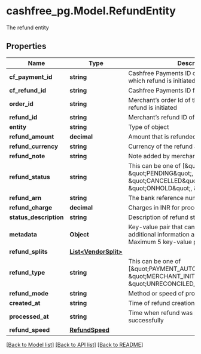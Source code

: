 # cashfree_pg.Model.RefundEntity
The refund entity

## Properties

Name | Type | Description | Notes
------------ | ------------- | ------------- | -------------
**cf_payment_id** | **string** | Cashfree Payments ID of the payment for which refund is initiated | [optional] 
**cf_refund_id** | **string** | Cashfree Payments ID for a refund | [optional] 
**order_id** | **string** | Merchant’s order Id of the order for which refund is initiated | [optional] 
**refund_id** | **string** | Merchant’s refund ID of the refund | [optional] 
**entity** | **string** | Type of object | [optional] 
**refund_amount** | **decimal** | Amount that is refunded | [optional] 
**refund_currency** | **string** | Currency of the refund amount | [optional] 
**refund_note** | **string** | Note added by merchant for the refund | [optional] 
**refund_status** | **string** | This can be one of [\&quot;SUCCESS\&quot;, \&quot;PENDING\&quot;, \&quot;CANCELLED\&quot;, \&quot;ONHOLD\&quot;, \&quot;FAILED\&quot;] | [optional] 
**refund_arn** | **string** | The bank reference number for refund | [optional] 
**refund_charge** | **decimal** | Charges in INR for processing refund | [optional] 
**status_description** | **string** | Description of refund status | [optional] 
**metadata** | **Object** | Key-value pair that can be used to store additional information about the entity. Maximum 5 key-value pairs | [optional] 
**refund_splits** | [**List&lt;VendorSplit&gt;**](VendorSplit.md) |  | [optional] 
**refund_type** | **string** | This can be one of [\&quot;PAYMENT_AUTO_REFUND\&quot;, \&quot;MERCHANT_INITIATED\&quot;, \&quot;UNRECONCILED_AUTO_REFUND\&quot;] | [optional] 
**refund_mode** | **string** | Method or speed of processing refund | [optional] 
**created_at** | **string** | Time of refund creation | [optional] 
**processed_at** | **string** | Time when refund was processed successfully | [optional] 
**refund_speed** | [**RefundSpeed**](RefundSpeed.md) |  | [optional] 

[[Back to Model list]](../README.md#documentation-for-models) [[Back to API list]](../README.md#documentation-for-api-endpoints) [[Back to README]](../README.md)

